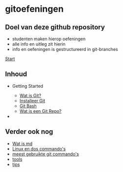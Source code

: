 # gitoefeningen

## Doel van deze github repository

* studenten maken hierop oefeningen
* alle info en uitleg zit hierin
* info en oefeningen is gestructureerd in git-branches


[Start](getting_started/01_wat_is_git.md)

## Inhoud

* Getting Started
    * [Wat is Git?](getting_started/01_wat_is_git.md)
    * [Installeer Git](getting_started/02_installeer_git.md)
    * [Git Bash](getting_started/03_git_bash.md)
    * [Wat is een Git Repo?](getting_started/04_wat_is_een_git_repo.md) 
  
*

## Verder ook nog

* [Wat is md](allerlei/wat_is_md.md)
* [Linux en dos commando's](allerlei/linux_en_dos_commandos.md)
* [meest gebruikte git commando's](allerlei/git_commandos.md)
* [tools](allerlei/tools.md)
* [tips](allerlei/tips.md)